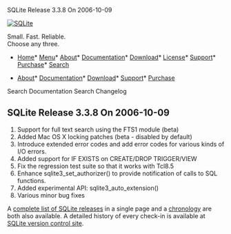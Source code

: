 




SQLite Release 3\.3\.8 On 2006\-10\-09




[![SQLite](../images/sqlite370_banner.gif)](../index.html)


Small. Fast. Reliable.  
Choose any three.


* [Home](../index.html)* [Menu](javascript:void(0))* [About](../about.html)* [Documentation](../docs.html)* [Download](../download.html)* [License](../copyright.html)* [Support](../support.html)* [Purchase](../prosupport.html)* [Search](javascript:void(0))




* [About](../about.html)* [Documentation](../docs.html)* [Download](../download.html)* [Support](../support.html)* [Purchase](../prosupport.html)






Search Documentation
Search Changelog







## SQLite Release 3\.3\.8 On 2006\-10\-09

1. Support for full text search using the FTS1 module (beta)
2. Added Mac OS X locking patches (beta \- disabled by default)
3. Introduce extended error codes and add error codes for various
kinds of I/O errors.
4. Added support for IF EXISTS on CREATE/DROP TRIGGER/VIEW
5. Fix the regression test suite so that it works with Tcl8\.5
6. Enhance sqlite3\_set\_authorizer() to provide notification of calls to
 SQL functions.
7. Added experimental API: sqlite3\_auto\_extension()
8. Various minor bug fixes



A [complete list of SQLite releases](../changes.html)
 in a single page and a [chronology](../chronology.html) are both also available.
 A detailed history of every
 check\-in is available at
 [SQLite version control site](https://www.sqlite.org/src/timeline).


